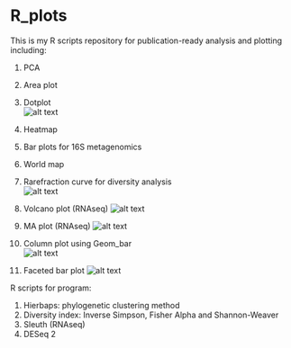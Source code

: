 # R_plots

This is my R scripts repository for publication-ready analysis and plotting including:

1. PCA
2. Area plot
3. Dotplot <br>
![alt text](https://github.com/raymondkiu/R_scripts/blob/master/graphs/dotplot.png)
4. Heatmap
5. Bar plots for 16S metagenomics
6. World map
7. Rarefraction curve for diversity analysis <br>
![alt text](https://github.com/raymondkiu/R_scripts/blob/master/graphs/rarecurve.png)

8. Volcano plot (RNAseq)
![alt text](https://github.com/raymondkiu/R_scripts/blob/master/graphs/diffexpr-volcanoplot.png)

9. MA plot (RNAseq)
![alt text](https://github.com/raymondkiu/R_scripts/blob/master/graphs/Diffexpr-maplot.png)

10. Column plot using Geom_bar <br>
![alt text](https://github.com/raymondkiu/R_scripts/blob/master/graphs/Col-MF3.png)

11. Faceted bar plot
![alt text](https://github.com/raymondkiu/R_scripts/blob/master/graphs/bar-key-genes.png)

R scripts for program:
1. Hierbaps: phylogenetic clustering method
2. Diversity index: Inverse Simpson, Fisher Alpha and Shannon-Weaver
3. Sleuth (RNAseq)
4. DESeq 2
